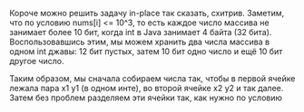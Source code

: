 Короче можно решить задачу in-place так сказать, схитрив. Заметим, что по условию nums[i] <= 10^3, то есть каждое число массива не занимает более 10 бит, когда int в Java занимает 4 байта (32 бита). Воспользовавшись этим, мы можем хранить два числа массива в одном int джавы: 12 бит пустых, затем 10 бит одно число и ещё 10 бит другое число.

Таким образом, мы сначала собираем числа так, чтобы в первой ячейке лежала пара x1 y1 (в одном инте), во второй ячейке x2 y2 и так далее.
Затем без проблем разделяем эти ячейки так, как нужно по условию